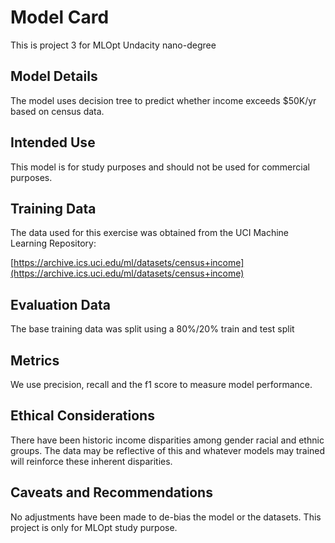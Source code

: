 # Model Card
This is project 3 for MLOpt Undacity nano-degree
## Model Details
The model uses decision tree to predict whether income exceeds $50K/yr based on census data.

## Intended Use
This model is for study purposes and should not be used for commercial purposes.

## Training Data
The data used for this exercise was obtained from the UCI Machine Learning Repository:

[https://archive.ics.uci.edu/ml/datasets/census+income](https://archive.ics.uci.edu/ml/datasets/census+income)
## Evaluation Data
The base training data was split using a 80%/20% train and test split

## Metrics
We use precision, recall and the f1 score to measure model performance.

## Ethical Considerations
There have been historic income disparities among gender racial and ethnic groups. The data may be reflective of this and whatever models may trained will reinforce these inherent disparities.

## Caveats and Recommendations
No adjustments have been made to de-bias the model or the datasets.
This project is only for MLOpt study purpose.